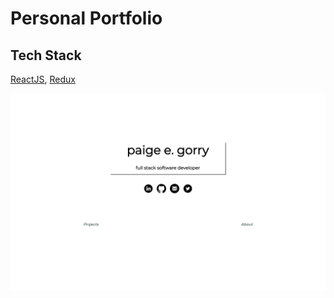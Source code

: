# Personal Portfolio

## Tech Stack
[ReactJS](https://reactjs.org/), [Redux](https://react-redux.js.org/)

![Screenshot](screenshot.png)
